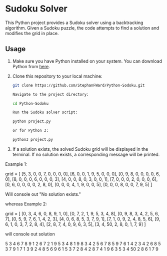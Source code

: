 # Sudoku Solver

This Python project provides a Sudoku solver using a backtracking algorithm. Given a Sudoku puzzle, the code attempts to find a solution and modifies the grid in place.

## Usage

1. Make sure you have Python installed on your system. You can download Python from [here](https://www.python.org/downloads/).

2. Clone this repository to your local machine:

   ```bash
   git clone https://github.com/StephanFWard/Python-Sodoku.git

   Navigate to the project directory:

   cd Python-Sodoku

   Run the Sudoku solver script:

   python project.py

   or for Python 3:

   python3 project.py

3. If a solution exists, the solved Sudoku grid will be displayed in the terminal. If no solution exists, a corresponding message will be printed.

Example 1:

grid = [
    [5, 3, 0, 0, 7, 0, 0, 0, 0],
    [6, 0, 0, 1, 9, 5, 0, 0, 0],
    [0, 9, 8, 0, 0, 0, 0, 6, 0],
    [8, 0, 0, 0, 6, 0, 0, 0, 3],
    [4, 0, 0, 8, 0, 3, 0, 0, 1],
    [7, 0, 0, 0, 2, 0, 0, 0, 6],
    [0, 6, 0, 0, 0, 0, 2, 8, 0],
    [0, 0, 0, 4, 1, 9, 0, 0, 5],
    [0, 0, 0, 8, 0, 0, 7, 9, 5]
]

Will console out "No solution exists."

whereas Example 2:

grid = [
    [0, 3, 4, 6, 0, 8, 9, 1, 0],
    [0, 7, 2, 1, 9, 5, 3, 4, 8],
    [0, 9, 8, 3, 4, 2, 5, 6, 7],
    [0, 5, 9, 7, 6, 1, 4, 2, 3],
    [4, 0, 6, 8, 5, 3, 7, 9, 1],
    [7, 1, 0, 9, 2, 4, 8, 5, 6],
    [9, 6, 1, 0, 3, 7, 2, 8, 4],
    [2, 8, 7, 4, 0, 9, 6, 3, 5],
    [3, 4, 50, 2, 8, 0, 1, 7, 9]
]

will console out solution

5 3 4 6 7 8 9 1 2
6 7 2 1 9 5 3 4 8
1 9 8 3 4 2 5 6 7
8 5 9 7 6 1 4 2 3
4 2 6 8 5 3 7 9 1
7 1 3 9 2 4 8 5 6
9 6 1 5 3 7 2 8 4
2 8 7 4 1 9 6 3 5
3 4 50 2 8 6 1 7 9
